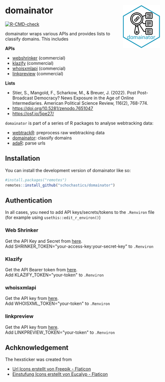 # domainator <img src="man/figures/logo.png" align="right" height="139" alt="" />

<!-- badges: start -->
[![R-CMD-check](https://github.com/schochastics/domainator/actions/workflows/R-CMD-check.yaml/badge.svg)](https://github.com/schochastics/domainator/actions/workflows/R-CMD-check.yaml)
<!-- badges: end -->

domainator wraps various APIs and provides lists to classify domains. This includes

**APIs**

- [webshrinker](https://webshrinker.com) (commercial)
- [klazify](https://www.klazify.com/) (commercial)
- [whoisxmlapi](https://whoisxmlapi.com) (commercial)
- [linkpreview](https://my.linkpreview.net/) (commercial)

**Lists**

- Stier, S., Mangold, F., Scharkow, M., & Breuer, J. (2022). Post Post-Broadcast
  Democracy? News Exposure in the Age of Online Intermediaries. American
  Political Science Review, 116(2), 768-774.
- https://doi.org/10.5281/zenodo.7651047
- https://osf.io/5pe27/


`domainator` is part of a series of R packages to analyse webtracking data:

- [webtrackR](https://github.com/schochastics/webtrackR): preprocess raw webtracking data
- [domainator](https://github.com/gesistsa/domainator): classify domains
- [adaR](https://github.com/gesistsa/adaR): parse urls

## Installation

You can install the development version of domainator like so:

``` r
#install.packages("remotes")
remotes::install_github("schochastics/domainator")
```

## Authentication
In all cases, you need to add API keys/secrets/tokens to the `.Renviron` file (for example using `usethis::edit_r_environ()`)

### Web Shrinker
Get the API Key and Secret from
[here](https://app.webshrinker.com/api-access-keys).  
Add SHRINKER_TOKEN="your-access-key:your-secret-key" to `.Renviron`

### Klazify
Get the API Bearer token from [here](https://www.klazify.com/category).  
Add KLAZIFY_TOKEN="your-token" to `.Renviron`

### whoisxmlapi
Get the API key from
[here](https://website-categorization.whoisxmlapi.com/api/documentation/v2/making-requests).  
Add WHOISXML_TOKEN="your-token" to `.Renviron`


### linkpreview

Get the API key from [here](https://my.linkpreview.net/).  
Add LINKPREVIEW_TOKEN="your-token" to `.Renviron`


## Achknowledgement

The hexsticker was created from  
- <a href="https://www.flaticon.com/de/kostenlose-icons/url" title="url Icons">Url Icons erstellt von Freepik - Flaticon</a>
- <a href="https://www.flaticon.com/de/kostenlose-icons/einstufung" title="einstufung Icons">Einstufung Icons erstellt von Eucalyp - Flaticon</a>

